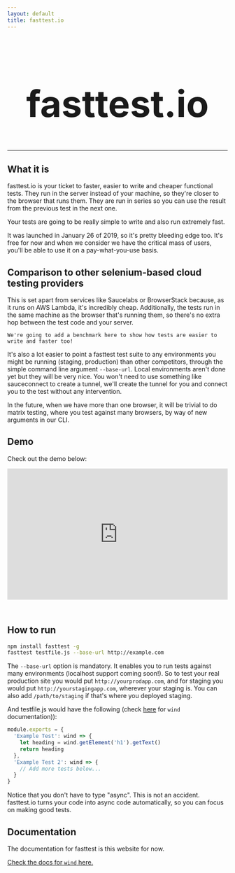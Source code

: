 ```yaml
---
layout: default
title: fasttest.io
---
```


<style>
@media screen and (max-width: 800px) {
    #title {
        font-size: 3em !important;
    }
}
</style>

<h1 id="title" style="text-align: center; font-size: 6em">fasttest.io</h1>

<!-- <p style="background: red; color: white; font-weight: bold; font-size: 1.5em; text-align: center; padding: 1em;">
    fasttest is down at this moment
</p> -->

<hr>

## What it is

fasttest.io is your ticket to faster, easier to write and cheaper functional tests. They run in the server instead of your machine, so they're closer to the browser that runs them. They are run in series so you can use the result from the previous test in the next one.

Your tests are going to be really simple to write and also run extremely fast.

<!-- You get to choose what region you want to run your tests from. (coming soon) -->

It was launched in January 26 of 2019, so it's pretty bleeding edge too. It's free for now and when we consider we have the critical mass of users, you'll be able to use it on a pay-what-you-use basis.

## Comparison to other selenium-based cloud testing providers

This is set apart from services like Saucelabs or BrowserStack because, as it runs on AWS Lambda, it's incredibly cheap. Additionally, the tests run in the same machine as the browser that's running them, so there's no extra hop between the test code and your server.

    We're going to add a benchmark here to show how tests are easier to write and faster too!

It's also a lot easier to point a fasttest test suite to any environments you might be running (staging, production) than other competitors, through the simple command line argument `--base-url`. Local environments aren't done yet but they will be very nice. You won't need to use something like sauceconnect to create a tunnel, we'll create the tunnel for you and connect you to the test without any intervention.

In the future, when we have more than one browser, it will be trivial to do matrix testing, where you test against many browsers, by way of new arguments in our CLI.

## Demo

Check out the demo below:

<iframe style="padding-bottom: 2em; height: auto; max-width: 100%; min-height: 300px" width="560" height="315" src="https://www.youtube.com/embed/kv7WJKZwmBA" frameborder="0" allow="accelerometer; autoplay; encrypted-media; gyroscope; picture-in-picture" allowfullscreen></iframe>

## How to run

<!-- To use, first [*login* or *sign up* here](https://fasttest.auth.eu-west-1.amazoncognito.com/login?response_type=code&client_id=60uit0kj2hdie09n13v6fpiqd9&redirect_uri=https://938jss4tqd.execute-api.eu-west-1.amazonaws.com/prod/login/), then just run: -->

```bash
npm install fasttest -g
fasttest testfile.js --base-url http://example.com
```

The `--base-url` option is mandatory. It enables you to run tests against many environments (localhost support coming soon!). So to test your real production site you would put `http://yourprodapp.com`, and for staging you would put `http://yourstagingapp.com`, wherever your staging is. You can also add `/path/to/staging` if that's where you deployed staging.

<!-- You can also pass a `browser` option to set the browser to `jsdom`. The default is `chrome` -->

And testfile.js would have the following (check [here](https://cabbiejs.org/api/classes/activewindow/) for `wind` documentation)):

```js
module.exports = {
  'Example Test': wind => {
    let heading = wind.getElement('h1').getText()
    return heading
  },
  'Example Test 2': wind => {
    // Add more tests below...
  }
}
```

Notice that you don't have to type "async". This is not an accident. fasttest.io turns your code into async code automatically, so you can focus on making good tests.

## Documentation

The documentation for fasttest is this website for now.

[Check the docs for `wind` here.](https://cabbiejs.org/api/classes/activewindow/)

